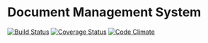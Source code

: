# Document Management System
[![Build Status](https://travis-ci.org/andela-rbabalola/documentos.svg?branch=chore%2Ftesting-code-coverage)](https://travis-ci.org/andela-rbabalola/documentos)
[![Coverage Status](https://coveralls.io/repos/github/andela-rbabalola/documentos/badge.svg?branch=chore%2Ftesting-code-coverage)](https://coveralls.io/github/andela-rbabalola/documentos?branch=chore%2Ftesting-code-coverage)
[![Code Climate](https://codeclimate.com/github/andela-rbabalola/documentos/badges/gpa.svg)](https://codeclimate.com/github/andela-rbabalola/documentos)

